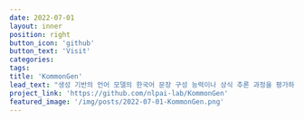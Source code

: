 ```yaml
---
date: 2022-07-01
layout: inner
position: right
button_icon: 'github'
button_text: 'Visit'
categories:
tags:
title: 'KommonGen'
lead_text: "생성 기반의 언어 모델의 한국어 문장 구성 능력이나 상식 추론 과정을 평가하기 위한 연구로 구축된 데이터셋"
project_link: 'https://github.com/nlpai-lab/KommonGen'
featured_image: '/img/posts/2022-07-01-KommonGen.png'
---
```

